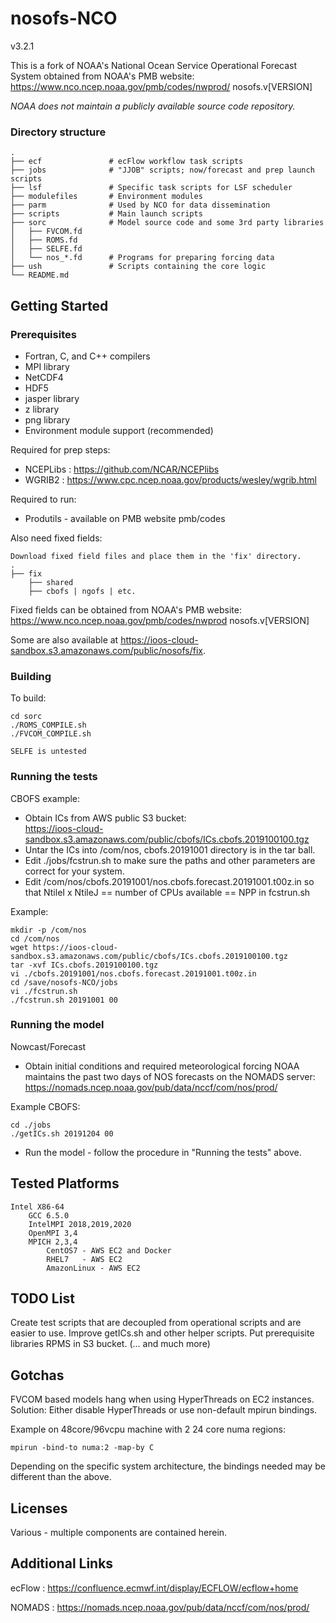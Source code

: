 # nosofs-NCO

v3.2.1

This is a fork of NOAA's National Ocean Service Operational Forecast System obtained from NOAA's PMB website:  https://www.nco.ncep.noaa.gov/pmb/codes/nwprod/ nosofs.v[VERSION]

*NOAA does not maintain a publicly available source code repository.*

### Directory structure

    .
    ├── ecf               # ecFlow workflow task scripts
    ├── jobs              # "JJOB" scripts; now/forecast and prep launch scripts
    ├── lsf               # Specific task scripts for LSF scheduler
    ├── modulefiles       # Environment modules
    ├── parm              # Used by NCO for data dissemination
    ├── scripts           # Main launch scripts
    ├── sorc              # Model source code and some 3rd party libraries
    │   ├── FVCOM.fd
    │   ├── ROMS.fd
    │   ├── SELFE.fd
    │   └── nos_*.fd      # Programs for preparing forcing data
    ├── ush               # Scripts containing the core logic
    └── README.md

## Getting Started

### Prerequisites

- Fortran, C, and C++ compilers
- MPI library
- NetCDF4
- HDF5
- jasper library
- z library
- png library
- Environment module support (recommended)
    
Required for prep steps:
- NCEPLibs : https://github.com/NCAR/NCEPlibs
- WGRIB2 : https://www.cpc.ncep.noaa.gov/products/wesley/wgrib.html
        
Required to run:

- Produtils - available on PMB website pmb/codes

Also need fixed fields: 
    
    Download fixed field files and place them in the 'fix' directory. 
    .
    ├── fix
        ├── shared
        ├── cbofs | ngofs | etc.
   
Fixed fields can be obtained from NOAA's PMB website:
https://www.nco.ncep.noaa.gov/pmb/codes/nwprod nosofs.v[VERSION]

Some are also available at https://ioos-cloud-sandbox.s3.amazonaws.com/public/nosofs/fix.
    
### Building

To build:
    
```
cd sorc
./ROMS_COMPILE.sh
./FVCOM_COMPILE.sh

SELFE is untested
```

### Running the tests

CBOFS example:
    
* Obtain ICs from AWS public S3 bucket:  
  https://ioos-cloud-sandbox.s3.amazonaws.com/public/cbofs/ICs.cbofs.2019100100.tgz
* Untar the ICs into /com/nos, cbofs.20191001 directory is in the tar ball.    
* Edit ./jobs/fcstrun.sh to make sure the paths and other parameters are correct for your system.
* Edit /com/nos/cbofs.20191001/nos.cbofs.forecast.20191001.t00z.in so that NtileI x NtileJ == number of CPUs available == NPP in fcstrun.sh
  
Example:
```
mkdir -p /com/nos
cd /com/nos
wget https://ioos-cloud-sandbox.s3.amazonaws.com/public/cbofs/ICs.cbofs.2019100100.tgz
tar -xvf ICs.cbofs.2019100100.tgz
vi ./cbofs.20191001/nos.cbofs.forecast.20191001.t00z.in
cd /save/nosofs-NCO/jobs
vi ./fcstrun.sh
./fcstrun.sh 20191001 00
```
     
### Running the model
    
Nowcast/Forecast
    
* Obtain initial conditions and required meteorological forcing 
    NOAA maintains the past two days of NOS forecasts on the NOMADS server: 
    https://nomads.ncep.noaa.gov/pub/data/nccf/com/nos/prod/

Example CBOFS:
```
cd ./jobs
./getICs.sh 20191204 00
```
* Run the model - follow the procedure in "Running the tests" above.
    
        
## Tested Platforms

    Intel X86-64
        GCC 6.5.0
        IntelMPI 2018,2019,2020
        OpenMPI 3,4
        MPICH 2,3,4
            CentOS7 - AWS EC2 and Docker
            RHEL7   - AWS EC2
            AmazonLinux - AWS EC2
  
## TODO List

Create test scripts that are decoupled from operational scripts and are easier to use.
Improve getICs.sh and other helper scripts.
Put prerequisite libraries RPMS in S3 bucket.
(... and much more)
    
## Gotchas
    
FVCOM based models hang when using HyperThreads on EC2 instances.
Solution: Either disable HyperThreads or use non-default mpirun bindings.

Example on 48core/96vcpu machine with 2 24 core numa regions:
```
mpirun -bind-to numa:2 -map-by C
```
Depending on the specific system architecture, the bindings needed may be different than the above.

## Licenses

Various - multiple components are contained herein.

## Additional Links

ecFlow : https://confluence.ecmwf.int/display/ECFLOW/ecflow+home

NOMADS : https://nomads.ncep.noaa.gov/pub/data/nccf/com/nos/prod/
   
